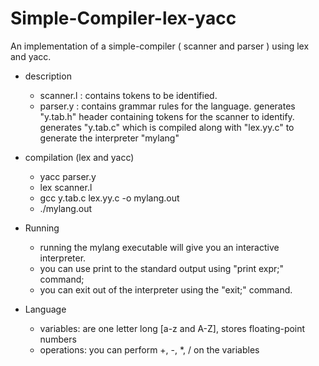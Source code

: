 # Simple-Compiler-lex-yacc
An implementation of a simple-compiler ( scanner and parser ) using lex and yacc.

- description
    - scanner.l : contains tokens to be identified.
    - parser.y  : contains grammar rules for the language.
                  generates "y.tab.h" header containing tokens for the scanner to identify.
                  generates "y.tab.c" which is compiled along with "lex.yy.c" to generate
                  the interpreter "mylang" 

- compilation (lex and yacc)
    - yacc parser.y
    - lex scanner.l
    - gcc y.tab.c lex.yy.c -o mylang.out
    - ./mylang.out

- Running
    - running the mylang executable will give you an interactive interpreter.
    - you can use print to the standard output using "print expr;" command;
    - you can exit out of the interpreter using the "exit;" command. 

- Language
    - variables:  are one letter long [a-z and A-Z], stores floating-point numbers
    - operations: you can perform +, -, *, / on the variables


